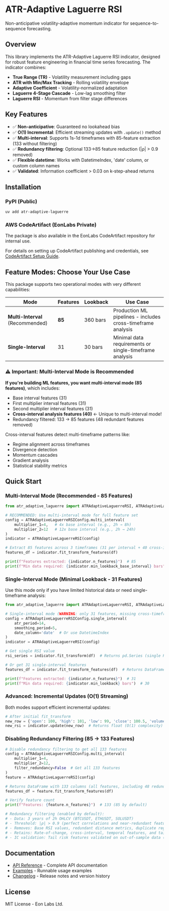# ATR-Adaptive Laguerre RSI

Non-anticipative volatility-adaptive momentum indicator for sequence-to-sequence forecasting.

## Overview

This library implements the ATR-Adaptive Laguerre RSI indicator, designed for robust feature engineering in financial time series forecasting. The indicator combines:

- **True Range (TR)** - Volatility measurement including gaps
- **ATR with Min/Max Tracking** - Rolling volatility envelope
- **Adaptive Coefficient** - Volatility-normalized adaptation
- **Laguerre 4-Stage Cascade** - Low-lag smoothing filter
- **Laguerre RSI** - Momentum from filter stage differences

## Key Features

- ✅ **Non-anticipative**: Guaranteed no lookahead bias
- ✅ **O(1) Incremental**: Efficient streaming updates with `.update()` method
- ✅ **Multi-interval**: Supports 1s-1d timeframes with 85-feature extraction (133 without filtering)
- ✅ **Redundancy filtering**: Optional 133→85 feature reduction (|ρ| > 0.9 removed)
- ✅ **Flexible datetime**: Works with DatetimeIndex, 'date' column, or custom column names
- ✅ **Validated**: Information coefficient > 0.03 on k-step-ahead returns

## Installation

### PyPI (Public)

```bash
uv add atr-adaptive-laguerre
```

### AWS CodeArtifact (EonLabs Private)

The package is also available in the EonLabs CodeArtifact repository for internal use.

For details on setting up CodeArtifact publishing and credentials, see [CodeArtifact Setup Guide](./CODEARTIFACT_SETUP.md).

## Feature Modes: Choose Your Use Case

This package supports two operational modes with very different capabilities:

| Mode | Features | Lookback | Use Case |
|------|----------|----------|----------|
| **Multi-Interval** (Recommended) | **85** | 360 bars | Production ML pipelines - includes cross-timeframe analysis |
| **Single-Interval** | 31 | 30 bars | Minimal data requirements or single-timeframe analysis |

### ⚠️ Important: Multi-Interval Mode is Recommended

**If you're building ML features, you want multi-interval mode (85 features)**, which includes:
- Base interval features (31)
- First multiplier interval features (31)
- Second multiplier interval features (31)
- **Cross-interval analysis features (40)** ← Unique to multi-interval mode!
- Redundancy filtered: 133 → 85 features (48 redundant features removed)

Cross-interval features detect multi-timeframe patterns like:
- Regime alignment across timeframes
- Divergence detection
- Momentum cascades
- Gradient analysis
- Statistical stability metrics

## Quick Start

### Multi-Interval Mode (Recommended - 85 Features)

```python
from atr_adaptive_laguerre import ATRAdaptiveLaguerreRSI, ATRAdaptiveLaguerreRSIConfig

# RECOMMENDED: Use multi-interval mode for full feature set
config = ATRAdaptiveLaguerreRSIConfig.multi_interval(
    multiplier_1=4,   # 4x base interval (e.g., 2h → 8h)
    multiplier_2=12   # 12x base interval (e.g., 2h → 24h)
)
indicator = ATRAdaptiveLaguerreRSI(config)

# Extract 85 features across 3 timeframes (31 per interval + 40 cross-interval, filtered)
features_df = indicator.fit_transform_features(df)

print(f"Features extracted: {indicator.n_features}")  # 85
print(f"Min data required: {indicator.min_lookback_base_interval} bars")  # 360
```

### Single-Interval Mode (Minimal Lookback - 31 Features)

Use this mode only if you have limited historical data or need single-timeframe analysis:

```python
from atr_adaptive_laguerre import ATRAdaptiveLaguerreRSI, ATRAdaptiveLaguerreRSIConfig

# Single-interval mode (WARNING: only 31 features, missing cross-timeframe analysis)
config = ATRAdaptiveLaguerreRSIConfig.single_interval(
    atr_period=14,
    smoothing_period=5,
    date_column='date'  # Or use DatetimeIndex
)
indicator = ATRAdaptiveLaguerreRSI(config)

# Get single RSI value
rsi_series = indicator.fit_transform(df)  # Returns pd.Series (single RSI column)

# Or get 31 single-interval features
features_df = indicator.fit_transform_features(df)  # Returns DataFrame with 31 columns

print(f"Features extracted: {indicator.n_features}")  # 31
print(f"Min data required: {indicator.min_lookback} bars")  # 30
```

### Advanced: Incremental Updates (O(1) Streaming)

Both modes support efficient incremental updates:

```python
# After initial fit_transform
new_row = {'open': 100, 'high': 101, 'low': 99, 'close': 100.5, 'volume': 1000}
new_rsi = indicator.update(new_row)  # Returns float (O(1) complexity)
```

### Disabling Redundancy Filtering (85 → 133 Features)

```python
# Disable redundancy filtering to get all 133 features
config = ATRAdaptiveLaguerreRSIConfig.multi_interval(
    multiplier_1=4,
    multiplier_2=12,
    filter_redundancy=False  # Get all 133 features
)
feature = ATRAdaptiveLaguerreRSI(config)

# Returns DataFrame with 133 columns (all features, including 48 redundant ones)
features_df = feature.fit_transform_features(df)

# Verify feature count
print(f"Features: {feature.n_features}")  # 133 (85 by default)

# Redundancy filtering (enabled by default):
# - Data: 3 years of 2h OHLCV (BTCUSDT, ETHUSDT, SOLUSDT)
# - Threshold: |ρ| > 0.9 (perfect correlations and near-redundant features)
# - Removes: Base RSI values, redundant distance metrics, duplicate regime features
# - Retains: Rate-of-change, cross-interval, temporal features, and tail risk features
# - IC validation: Tail risk features validated on out-of-sample data (2025-10-08)
```

## Documentation

- [API Reference](https://github.com/terrylica/atr-adaptive-laguerre/blob/main/docs/API_REFERENCE.md) - Complete API documentation
- [Examples](https://github.com/terrylica/atr-adaptive-laguerre/tree/main/examples) - Runnable usage examples
- [Changelog](https://github.com/terrylica/atr-adaptive-laguerre/blob/main/CHANGELOG.md) - Release notes and version history

## License

MIT License - Eon Labs Ltd.
